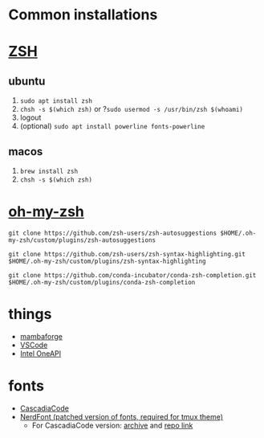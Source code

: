 Common installations
====================

# [ZSH](https://github.com/ohmyzsh/ohmyzsh/wiki/Installing-ZSH)
## ubuntu
1. `sudo apt install zsh`
2. `chsh -s $(which zsh)` or ?`sudo usermod -s /usr/bin/zsh $(whoami)`
3. logout
4. (optional) `sudo apt install powerline fonts-powerline`

## macos
1. `brew install zsh`
2. `chsh -s $(which zsh)`

# [oh-my-zsh](https://github.com/ohmyzsh/ohmyzsh#basic-installation)
```
git clone https://github.com/zsh-users/zsh-autosuggestions $HOME/.oh-my-zsh/custom/plugins/zsh-autosuggestions
```

```
git clone https://github.com/zsh-users/zsh-syntax-highlighting.git $HOME/.oh-my-zsh/custom/plugins/zsh-syntax-highlighting
```

```
git clone https://github.com/conda-incubator/conda-zsh-completion.git $HOME/.oh-my-zsh/custom/plugins/conda-zsh-completion
```

# things
* [mambaforge](https://github.com/conda-forge/miniforge#mambaforge)
* [VSCode](https://code.visualstudio.com)
* [Intel OneAPI](https://software.intel.com/content/www/us/en/develop/tools/oneapi/all-toolkits.html)

# fonts
* [CascadiaCode](https://github.com/microsoft/cascadia-code)
* [NerdFont (patched version of fonts, required for tmux theme)](https://github.com/ryanoasis/nerd-fonts)
  * For CascadiaCode version: [archive](https://github.com/ryanoasis/nerd-fonts/releases/latest) and [repo link](https://github.com/ryanoasis/nerd-fonts/tree/master/patched-fonts/CascadiaCode)
